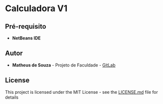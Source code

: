 # Calculadora V1

## Pré-requisito

* **NetBeans IDE** 

## Autor

* **Matheus de Souza** - Projeto de Faculdade - [GitLab](https://gitlab.com/matheus.souza/)

## License

This project is licensed under the MIT License - see the [LICENSE.md](LICENSE.md) file for details